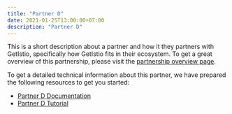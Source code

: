 ```yaml
---
title: "Partner D"
date: 2021-01-25T13:00:00+07:00
description: "Partner D"
---
```


This is a short description about a partner and how it they partners with GetIstio, specifically how GetIstio fits in their ecosystem. To get a great overview of this partnership, please visit the [partnership overview page](/partners/partner-a).

To get a detailed technical information about this partner, we have prepared the following resources to get you started:

<ul>
  <li><a href="/ecosystem-partners/partner-d/partner-d-documentation">Partner D Documentation</a></li>
  <li><a href="/ecosystem-partners/partner-d/partner-d-tutorial">Partner D Tutorial</a></li>
</ul>
